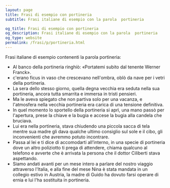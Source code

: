 ```yaml
---
layout: page
title: Frasi di esempio con portineria 
subtitle: Frasi italiane di esempio con la parola  portineria

og_title: Frasi di esempio con portineria 
og_description: Frasi italiane di esempio con la parola  portineria
og_type: website
permalink: /frasi/p/portineria.html
---
```


Frasi italiane di esempio contenenti la parola portineria:


- Al banco della portineria ringhiò: «Portatemi subito dal tenente Werner Franck».
- c'erano ficus in vaso che crescevano nell'ombra, oblò da nave per i vetri della portineria.
- La sera dello stesso giorno, quella degna vecchia era seduta nella sua portineria, ancora tutta smarrita e immersa in tristi pensieri.
- Ma le aveva spiegato che non partiva solo per una vacanza, e l'atmosfera nella vecchia portineria era carica di una tensione definitiva.
- In quel momento lo sportello della portineria si aprì, una mano passò per l'apertura, prese la chiave e la bugia e accese la bugia alla candela che bruciava.
- Lui era nella portineria, stava chiudendo una piccola sacca di tela mentre sua madre gli dava qualche ultimo consiglio sul sole e il cibo, gli inconvenienti che avremmo potuto incontrare.
- Passa al lei e ti dice di accomodarti all’interno, in una specie di portineria dove un altro poliziotto ti prega di attendere, chiama qualcuno al telefono e avverte che è arrivata la persona che il dottor Ciliberti stava aspettando.
- Siamo andati avanti per un mese intero a parlare del nostro viaggio attraverso l'Italia, e alla fine del mese Nina è stata mandata in un collegio estivo in Austria, la madre di Guido ha dovuto farsi operare di ernia e lui l'ha sostituita in portineria.
